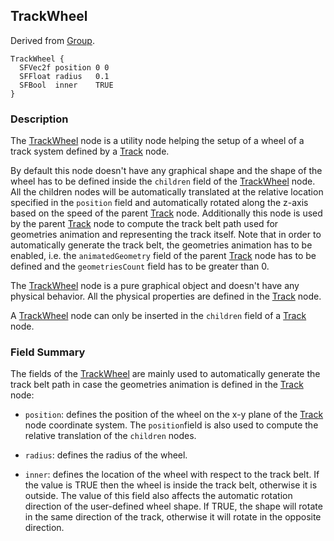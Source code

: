 ## TrackWheel

Derived from [Group](group.md).

```
TrackWheel {
  SFVec2f position 0 0
  SFFloat radius   0.1
  SFBool  inner    TRUE
}
```

### Description

The [TrackWheel](#trackwheel) node is a utility node helping the setup of a wheel of a track system
defined by a [Track](track.md) node.

By default this node doesn't have any graphical shape and the shape of the wheel has to be defined inside the `children` field of the [TrackWheel](#trackwheel) node.
All the children nodes will be automatically translated at the relative location specified in the `position` field and automatically rotated along the z-axis based on the speed of the parent [Track](track.md) node.
Additionally this node is used by the parent [Track](track.md) node to compute the track belt path used for geometries animation and representing the track itself.
Note that in order to automatically generate the track belt, the geometries animation has to be enabled, i.e. the `animatedGeometry` field of the parent [Track](track.md) node has to be defined and the `geometriesCount` field has to be greater than 0.

The [TrackWheel](#trackwheel) node is a pure graphical object and doesn't have any physical behavior.
All the physical properties are defined in the [Track](track.md) node.

A [TrackWheel](#trackwheel) node can only be inserted in the `children` field of a
[Track](track.md) node.

### Field Summary

The fields of the [TrackWheel](#trackwheel) are mainly used to automatically generate the track belt path in case the geometries animation is defined in the [Track](track.md) node:

- `position`: defines the position of the wheel on the x-y plane of the [Track](track.md) node coordinate system.
The `position`field is also used to compute the relative translation of the `children` nodes.

- `radius`: defines the radius of the wheel.

- `inner`: defines the location of the wheel with respect to the track belt.
If the value is TRUE then the wheel is inside the track belt, otherwise it is outside.
The value of this field also affects the automatic rotation direction of the user-defined wheel shape.
If TRUE, the shape will rotate in the same direction of the track, otherwise it will rotate in the opposite direction.
